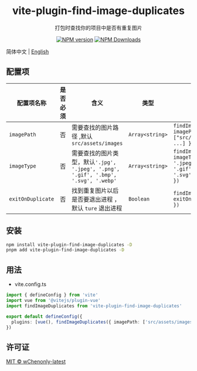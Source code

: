 <h1 align="center">vite-plugin-find-image-duplicates</h1>
<p align="center">打包时查找你的项目中是否有重复图片</p>

<p align="center">
<a href="https://www.npmjs.com/package/vite-plugin-find-image-duplicates" target="__blank"><img src="https://img.shields.io/npm/v/vite-plugin-find-image-duplicates?color=a1b858&label=" alt="NPM version"></a>
<a href="https://www.npmjs.com/package/vite-plugin-find-image-duplicates" target="__blank"><img alt="NPM Downloads" src="https://img.shields.io/npm/dm/vite-plugin-find-image-duplicates?color=50a36f&label="></a>
</p>

简体中文 | [English](./README.md)

## 配置项

| **配置项名称**    | **是否必须** | **含义**                                                                           | **类型**        | **举例**                                                                                             |
| ----------------- | ------------ | ---------------------------------------------------------------------------------- | --------------- | ---------------------------------------------------------------------------------------------------- |
| `imagePath`       | 否           | 需要查找的图片路径 ,默认 `src/assets/images`                                       | `Array<string>` | `findImageDuplicates({ imagePath: ["src/assets/images", ...] })`                                     |
| `imageType`       | 否           | 需要查找的图片类型，默认`'.jpg', '.jpeg', '.png', '.gif', '.bmp', '.svg', '.webp'` | `Array<string>` | `findImageDuplicates({ imageType: ['.jpg', '.jpeg', '.png', '.gif', '.bmp', '.svg', '.webp',...] })` |
| `exitOnDuplicate` | 否           | 找到重复图片以后是否要退出进程 ，默认 `ture` 退出进程                              | `Boolean`       | `findImageDuplicates({ exitOnDuplicate:false })`                                                     |

## 安装

```bash
npm install vite-plugin-find-image-duplicates -D
pnpm add vite-plugin-find-image-duplicates -D
```

## 用法

- vite.config.ts

```ts
import { defineConfig } from 'vite'
import vue from '@vitejs/plugin-vue'
import findImageDuplicates from 'vite-plugin-find-image-duplicates'

export default defineConfig({
  plugins: [vue(), findImageDuplicates({ imagePath: ['src/assets/images/recur'], exitOnDuplicate: false })]
})
```

## 许可证

[MIT © wChenonly-latest](./LICENSE)
